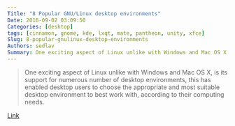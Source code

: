 ```yaml
---
Title: "8 Popular GNU/Linux desktop environments"
Date: 2016-09-02 03:09:50
Categories: [desktop]
tags: [cinnamon, gnome, kde, lxqt, mate, pantheon, unity, xfce]
Slug: 8-popular-gnulinux-desktop-environments
Authors: sedlav
Summary: One exciting aspect of Linux unlike with Windows and Mac OS X, is its support for numerous number of desktop environments, this has enabled desktop
---
```


> One exciting aspect of Linux unlike with Windows and Mac OS X, is its support for numerous number of desktop environments, this has enabled desktop users to choose the appropriate and most suitable desktop environment to best work with, according to their computing needs.

[Link](http://www.tecmint.com/best-linux-desktop-environments/)

